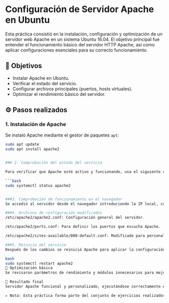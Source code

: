 # Configuración de Servidor Apache en Ubuntu

Esta práctica consistió en la instalación, configuración y optimización de un servidor web Apache en un sistema Ubuntu 16.04. El objetivo principal fue entender el funcionamiento básico del servidor HTTP Apache, así como aplicar configuraciones esenciales para su correcto funcionamiento.

## 🧱 Objetivos

- Instalar Apache en Ubuntu.
- Verificar el estado del servicio.
- Configurar archivos principales (puertos, hosts virtuales).
- Optimizar el rendimiento básico del servidor.

## ⚙️ Pasos realizados

### 1. Instalación de Apache

Se instaló Apache mediante el gestor de paquetes `apt`:

```bash
sudo apt update
sudo apt install apache2


### 2. Comprobación del estado del servicio

Para verificar que Apache esté activo y funcionando, usa el siguiente comando:

```bash
sudo systemctl status apache2


###3. Comprobación de funcionamiento en el navegador
Se accedió al servidor desde el navegador introduciendo la IP local, confirmando que la página de bienvenida de Apache se mostraba correctamente.

###4. Archivos de configuración modificados
/etc/apache2/apache2.conf: Configuración general del servidor.

/etc/apache2/ports.conf: Para definir los puertos que escucha Apache.

/etc/apache2/sites-available/000-default.conf: Modificado para personalizar el host virtual por defecto.

###5. Reinicio del servicio
Después de los cambios se reinició Apache para aplicar la configuración:

bash
sudo systemctl restart apache2
🔧 Optimización básica
Se revisaron parámetros de rendimiento y módulos innecesarios para mejorar la eficiencia del servidor en entornos con recursos limitados.

📁 Resultado final
Servidor Apache funcional y personalizado, ejecutándose correctamente en una máquina virtual con Ubuntu 16.04.

✍️ Nota: Esta práctica forma parte del conjunto de ejercicios realizados durante mi formación como Administradora de Sistemas.
